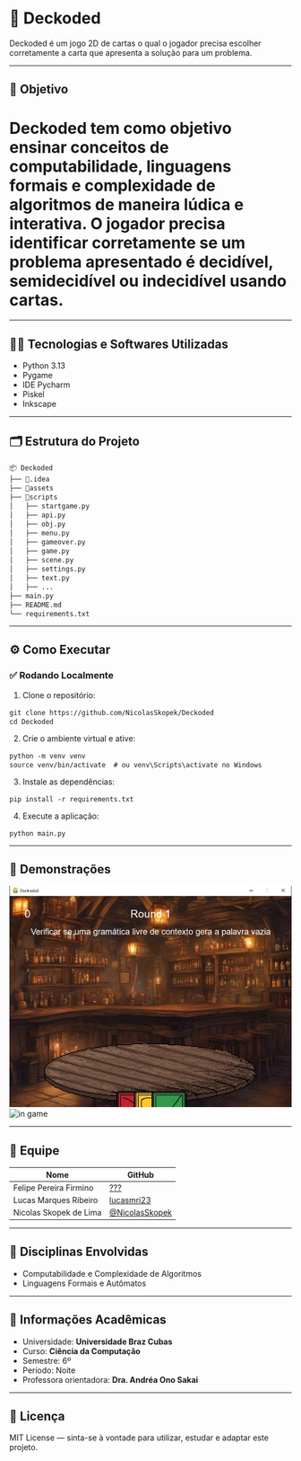 # 🚀 Deckoded

Deckoded é um jogo 2D de cartas o qual o jogador precisa escolher corretamente a carta que apresenta a solução para um problema.

---

## 🎯 Objetivo

# Deckoded tem como objetivo ensinar conceitos de **computabilidade, linguagens formais e complexidade de algoritmos** de maneira lúdica e interativa. O jogador precisa identificar corretamente se um problema apresentado é **decidível, semidecidível ou indecidível** usando cartas.
---

## 👨‍💻 Tecnologias e Softwares Utilizadas

- Python 3.13
- Pygame
- IDE Pycharm
- Piskel
- Inkscape

---

## 🗂️ Estrutura do Projeto
```
📦 Deckoded
├── 📁.idea
├── 📁assets
├── 📁scripts
│   ├── startgame.py
│   ├── api.py
│   ├── obj.py
│   ├── menu.py
│   ├── gameover.py
│   ├── game.py
│   ├── scene.py
│   ├── settings.py
│   ├── text.py
│   ├── ...
├── main.py
├── README.md
└── requirements.txt
```

---

## ⚙️ Como Executar

### ✅ Rodando Localmente

1. Clone o repositório:

```
git clone https://github.com/NicolasSkopek/Deckoded
cd Deckoded
```

2. Crie o ambiente virtual e ative:

```
python -m venv venv
source venv/bin/activate  # ou venv\Scripts\activate no Windows
```

3. Instale as dependências:

```
pip install -r requirements.txt
```

4. Execute a aplicação:

```
python main.py
```

---

## 📸 Demonstrações

![menu](assets/readme/pic1.jpg)
![in game](assets/readme/pic2.jpg)

---

## 👥 Equipe

| Nome                   | GitHub                                             |
|------------------------|----------------------------------------------------|
| Felipe Pereira Firmino | [???](?)                                           |
| Lucas Marques Ribeiro  | [lucasmri23](https://github.com/lucasmri23)        |
| Nicolas Skopek de Lima | [@NicolasSkopek](https://github.com/NicolasSkopek) |

---

## 🧠 Disciplinas Envolvidas

- Computabilidade e Complexidade de Algoritmos
- Linguagens Formais e Autômatos

---

## 🏫 Informações Acadêmicas

- Universidade: **Universidade Braz Cubas**
- Curso: **Ciência da Computação**
- Semestre: 6º
- Período: Noite
- Professora orientadora: **Dra. Andréa Ono Sakai**

---

## 📄 Licença

MIT License — sinta-se à vontade para utilizar, estudar e adaptar este projeto.
